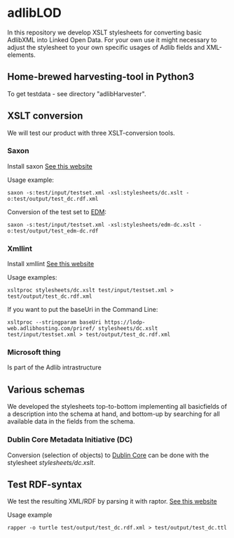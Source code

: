 # adlibLOD
In this repository we develop XSLT stylesheets for converting basic AdlibXML into Linked Open Data. For your own use it might necessary to adjust the stylesheet to your own specific usages of Adlib fields and XML-elements.

## Home-brewed harvesting-tool in Python3
To get testdata - see directory "adlibHarvester".

## XSLT conversion
We will test our product with three XSLT-conversion tools.

### Saxon
Install saxon
[See this website](todo)

Usage example:
```
saxon -s:test/input/testset.xml -xsl:stylesheets/dc.xslt -o:test/output/test_dc.rdf.xml
```

Conversion of the test set to [EDM](http://www.europeana.eu/schemas/edm/):
```
saxon -s:test/input/testset.xml -xsl:stylesheets/edm-dc.xslt -o:test/output/test_edm-dc.rdf
```

### Xmllint
Install xmllint
[See this website](todo)

Usage examples:
```
xsltproc stylesheets/dc.xslt test/input/testset.xml > test/output/test_dc.rdf.xml
```

If you want to put the baseUri in the Command Line:
```
xsltproc --stringparam baseUri https://lodp-web.adlibhosting.com/priref/ stylesheets/dc.xslt test/input/testset.xml > test/output/test_dc.rdf.xml
```

### Microsoft thing
Is part of the Adlib intrastructure

## Various schemas
We developed the stylesheets top-to-bottom implementing all basicfields of a description into the schema at hand, and bottom-up by searching for all available data in the fields from the schema.

### Dublin Core Metadata Initiative (DC)
Conversion (selection of objects) to [Dublin Core](http://dublincore.org/) can be done with the stylesheet *stylesheets/dc.xslt*.

## Test RDF-syntax
We test the resulting XML/RDF by parsing it with raptor.
[See this website](todo)

Usage example
```
rapper -o turtle test/output/test_dc.rdf.xml > test/output/test_dc.ttl
```
